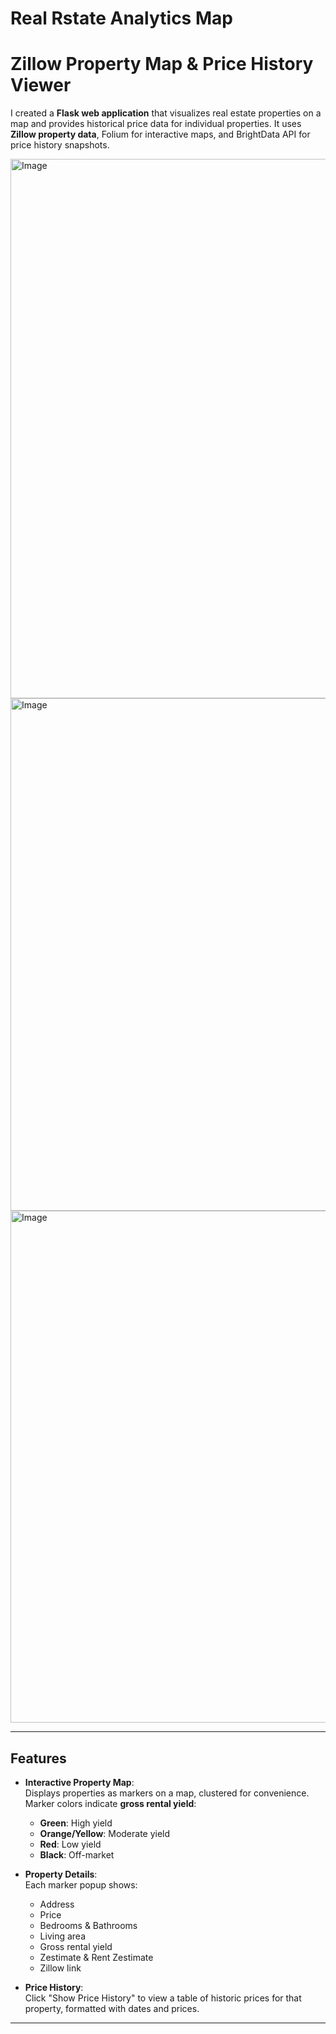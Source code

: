 # Real Rstate Analytics Map

# Zillow Property Map & Price History Viewer

I created a **Flask web application** that visualizes real estate properties on a map and provides historical price data for individual properties. It uses **Zillow property data**, Folium for interactive maps, and BrightData API for price history snapshots. 

<img width="1766" height="863" alt="Image" src="https://github.com/user-attachments/assets/6ed5c778-30a0-49cf-b3c2-894f524c7ca0" />

<img width="1833" height="820" alt="Image" src="https://github.com/user-attachments/assets/f32fbcdb-aa4b-47c2-b323-647dfe58894c" />

<img width="1835" height="819" alt="Image" src="https://github.com/user-attachments/assets/0e86fc5b-5c69-47d2-bd62-45c3c77df6e8" />

---

## Features

- **Interactive Property Map**:  
  Displays properties as markers on a map, clustered for convenience. Marker colors indicate **gross rental yield**:  
  - **Green**: High yield  
  - **Orange/Yellow**: Moderate yield  
  - **Red**: Low yield  
  - **Black**: Off-market  

- **Property Details**:  
  Each marker popup shows:  
  - Address  
  - Price  
  - Bedrooms & Bathrooms  
  - Living area  
  - Gross rental yield  
  - Zestimate & Rent Zestimate  
  - Zillow link  

- **Price History**:  
  Click "Show Price History" to view a table of historic prices for that property, formatted with dates and prices.  


---
